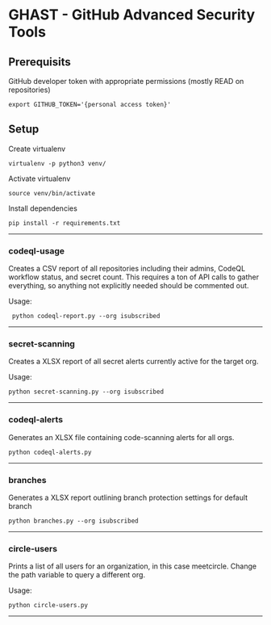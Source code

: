# GHAST - GitHub Advanced Security Tools

## Prerequisits

GitHub developer token with appropriate permissions (mostly READ on repositories)

``` export GITHUB_TOKEN='{personal access token}' ```

## Setup

Create virtualenv

``` virtualenv -p python3 venv/ ```

Activate virtualenv

``` source venv/bin/activate ```

Install dependencies

``` pip install -r requirements.txt ```


---
### codeql-usage
Creates a CSV report of all repositories including their admins, CodeQL workflow status, and secret count.  This requires a ton of API calls to gather everything, so anything not explicitly needed should be commented out.

Usage:

``` python codeql-report.py --org isubscribed```

---
### secret-scanning
Creates a XLSX report of all secret alerts currently active for the target org.

Usage:

``` python secret-scanning.py --org isubscribed ```

---
### codeql-alerts
Generates an XLSX file containing code-scanning alerts for all orgs.  

``` python codeql-alerts.py ```

---
### branches
Generates a XLSX report outlining branch protection settings for default branch

``` python branches.py --org isubscribed ```


---

### circle-users
Prints a list of all users for an organization, in this case meetcircle.  Change the path variable to query a different org.

Usage:

``` python circle-users.py ```

---